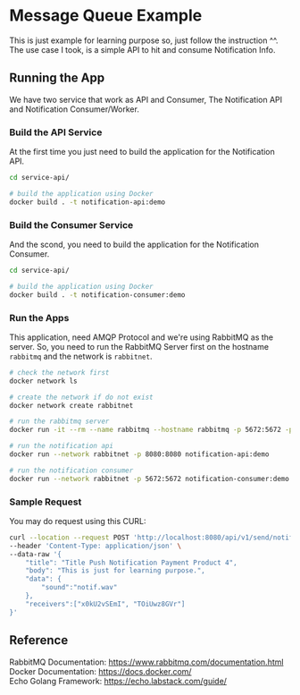 # Message Queue Example
This is just example for learning purpose so, just follow the instruction ^^.
The use case I took, is a simple API to hit and consume Notification Info.

## Running the App
We have two service that work as API and Consumer, The Notification API and Notification Consumer/Worker.

### Build the API Service
At the first time you just need to build the application for the Notification API.

```bash
cd service-api/

# build the application using Docker
docker build . -t notification-api:demo
```

### Build the Consumer Service
And the scond, you need to build the application for the Notification Consumer.

```bash
cd service-api/

# build the application using Docker
docker build . -t notification-consumer:demo
```

### Run the Apps
This application, need AMQP Protocol and we're using RabbitMQ as the server. So, you need to run the RabbitMQ Server first on the hostname `rabbitmq` and the network is `rabbitnet`.

```bash
# check the network first
docker network ls

# create the network if do not exist
docker network create rabbitnet

# run the rabbitmq server
docker run -it --rm --name rabbitmq --hostname rabbitmq -p 5672:5672 -p 15672:15672 --network rabbitnet rabbitmq:3.9-management

# run the notification api
docker run --network rabbitnet -p 8080:8080 notification-api:demo

# run the notification consumer
docker run --network rabbitnet -p 5672:5672 notification-consumer:demo
```
### Sample Request
You may do request using this CURL:
```bash
curl --location --request POST 'http://localhost:8080/api/v1/send/notification' \
--header 'Content-Type: application/json' \
--data-raw '{
    "title": "Title Push Notification Payment Product 4",
    "body": "This is just for learning purpose.",
    "data": {
        "sound":"notif.wav"
    },
    "receivers":["x0kU2vSEmI", "TOiUwz8GVr"]
}'
```
## Reference
RabbitMQ Documentation: https://www.rabbitmq.com/documentation.html  
Docker Documentation: https://docs.docker.com/  
Echo Golang Framework: https://echo.labstack.com/guide/
